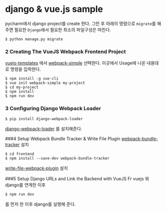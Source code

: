 

# django & vue.js sample
pycharm에서 django project를 create 한다.
그런 후 아래의 명령으로 `migrate`를 해주면 필요한 `Django`에서 필요한 최소의 파일구성은 마친다.

```shell script
$ python manage.py migrate
```


### 2 Creating The VueJS Webpack Frontend Project

[vuejs-templates](https://github.com/vuejs-templates) 에서 [webpack-simple](https://github.com/vuejs-templates/webpack-simple) 선택한다.
이곳에서 Usage에 나온 내용대로 명령을 입력한다.

```shell script
$ npm install -g vue-cli
$ vue init webpack-simple my-project
$ cd my-project
$ npm install
$ npm run dev
```

### 3 Configuring Django Webpack Loader
```shell script
$ pip install django-webpack-loader
```
[django-webpack-loader](https://github.com/owais/django-webpack-loader) 를 설치해준다.


###4 Setup Webpack Bundle Tracker & Write File Plugin
[webpack-bundle-tracker](https://github.com/owais/webpack-bundle-tracker) 설치

```shell script
$ cd frontend
$ npm install --save-dev webpack-bundle-tracker
```

[write-file-webpack-plugin](https://github.com/gajus/write-file-webpack-plugin) 설치


###5 Setup Django URLs and Link the Backend with VueJS Fr
vuejs 와 django를 연계한 이후 
```shell script
$ npm run dev
```
를 먼저 한 이후 django를 실행해 준다.